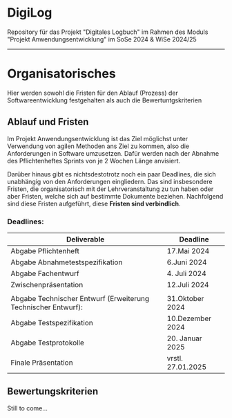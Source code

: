 # DigiLog

Repository für das Projekt "Digitales Logbuch" im Rahmen des Moduls "Projekt Anwendungsentwicklung" im SoSe 2024 & WiSe 2024/25
***

# Organisatorisches

Hier werden sowohl die Fristen für den Ablauf (Prozess) der Softwareentwicklung festgehalten als auch die Bewertuntgskriterien

## Ablauf und Fristen

Im Projekt Anwendungsentwicklung ist das Ziel möglichst unter Verwendung von agilen Methoden ans Ziel zu kommen, also die Anforderungen in Software umzusetzen.
Dafür werden nach der Abnahme des Pflichtenheftes Sprints von je 2 Wochen Länge anvisiert.

Darüber hinaus gibt es nichtsdestotrotz noch ein paar Deadlines, die sich unabhängig von den Anforderungen eingliedern. Das sind insbesondere Fristen, die organisatorisch mit der Lehrveranstaltung zu tun haben oder aber Fristen, welche sich auf bestimmte Dokumente beziehen. Nachfolgend sind diese Fristen aufgeführt, diese **Fristen sind verbindlich**.


### Deadlines:

| Deliverable | Deadline |
| ------ | ------ |
| Abgabe Pflichtenheft       |        17.Mai 2024|
| Abgabe Abnahmetestspezifikation    |    6.Juni 2024|
| Abgabe Fachentwurf | 4. Juli 2024|
| Zwischenpräsentation | 12.Juli 2024 |
|||
|Abgabe Technischer Entwurf (Erweiterung Technischer Entwurf):| 31.Oktober 2024|
| Abgabe Testspezifikation | 10.Dezember 2024 |
| Abgabe Testprotokolle | 20. Januar 2025 |
| Finale Präsentation| vrstl. 27.01.2025|


## Bewertungskriterien

Still to come...
